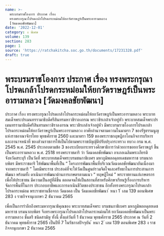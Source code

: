 ```yaml
---
name: >-
  พระบรมราชโองการ ประกาศ เรื่อง
  ทรงพระกรุณาโปรดเกล้าโปรดกระหม่อมให้ยกวัดราษฎร์เป็นพระอารามหลวง
  [วัดมงคลชัยพัฒนา]
date: '2022-12-01'
category: ง พิเศษ
volume: 139
section: 283
page: 1
source: 'https://ratchakitcha.soc.go.th/documents/17231328.pdf'
draft: true
---
```


# พระบรมราชโองการ ประกาศ เรื่อง ทรงพระกรุณาโปรดเกล้าโปรดกระหม่อมให้ยกวัดราษฎร์เป็นพระอารามหลวง [วัดมงคลชัยพัฒนา]

ประกาศ เรื่อง ทรงพระกรุณาโปรดเกล้าโปรดกระหม่อมให้ยกวัดราษฎร์เป็นพระอารามหลวง พระบาทสมเด็จพระปรเมนทรรามาธิบดีศรีสินทรมหาวชิราลงกรณ พระวชิรเกล้าเจ้าอยู่หัว พระบาทสมเด็จพระปรเมนทรรามาธิบดีศรีสินทรมหาวชิราลงกรณ พระวชิรเกล้าเจ้าอยู่หัว มีพระบรมราชโองการโปรดเกล้าโปรดกระหม่อมให้ยกวัดราษฎร์เป็นพระอารามหลวง อาศัยอำนาจตามความในมาตรา 7 ของรัฐธรรมนูญแห่งราชอาณาจักรไทย พุทธศักราช 2560 และมาตรา 159 ของพระราชกฤษฎีกาโอนกิจการบริหารและอานาจหน้าที่ ของส่วนราชการให้เป็นไปตามพระราชบัญญัติปรับปรุงกระทรวง ทบวง กรม พ.ศ. 2545 พ.ศ. 2545 ประกอบตามข้อ 3 ของระเบียบกระทรวงศึกษาธิการว่าด้วยการขอยกวัดราษฎร์ ขึ้นเป็นพระอารามหลวง พ.ศ. 2518 ทรงพระราชดาริ ว่า วัดมงคลชัยพัฒนา อาเภอเฉลิมพระเกียรติ จังหวัดสระบุรี เป็นวัดที่ พระบาทสมเด็จพระบรมชนกาธิเบศร มหาภูมิพลอดุลยเดชมหาราช บรมนาถบพิตร มีพระราชดาริ ให้พัฒนาพื้นที่เป็น “ โครงการพัฒนาพื้นที่บริเวณวัดมงคลชัยพัฒนาอันเนื่องมาจากพระราชดาริ ” โดยมีพระราช ประสงค์ที่จะให้วัดเป็นศูนย์รวมจิตใจและศรัทธาในการประสานการพัฒนา พร้อมทั้ง ดาเนินการพัฒนาด้านการเกษตรตามแนว “ ทฤษฎีใหม่ ” พระราชทานแก่เกษตรกร เพื่อให้ประชาชน มีความเป็นอยู่ที่ดีขึ้น ตลอดจนให้เป็นสถานที่สาหรับศึกษาเรียนรู้เรื่องการบริหารจัดการพื้นที่ในการ ประกอบอาชีพและการดาเนินชีวิตของประชาชน อีกทั้งทรงพระกรุณาโปรดเกล้าโปรดกระหม่อม พระราชทานชื่อจาก วัดมงคล เป็น วัดมงคลชัยพัฒนา ้ หนา 1 ่ เลม 139 ตอนพิเศษ 283 ง ราชกิจจานุเบกษา 2 ธันวาคม 2565

เพื่อเป็นการรำลึกถึงพระมหากรุณาธิคุณของ พระบาทสมเด็จพระ บรมชนกาธิเบศร มหาภูมิพลอดุลยเดชมหาราช บรมนาถบพิตร จึงทรงพระกรุณาโปรดเกล้าโปรดกระหม่อมให้ ยกวัดมงคลชัยพัฒนาเป็นพระอารามหลวง ชั้นตรี ชนิดสามัญ ทั้งนี้ ตั้งแต่วันที่ 1 ธันวาคม พุทธศักราช 2565 ประกาศ ณ วันที่ 2 ธันวาคม พุทธศักราช 2565 เป็นปีที่ 7 ในรัชกาลปัจจุบัน ้ หนา 2 ่ เลม 139 ตอนพิเศษ 283 ง ราชกิจจานุเบกษา 2 ธันวาคม 2565
